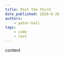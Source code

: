 ```yaml
---
title: Post the third
date_published: 2020-6-26
authors:
    - peter-hall
tags:
    - code
    - test
---
```


content